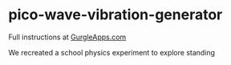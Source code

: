 # pico-wave-vibration-generator

Full instructions at [GurgleApps.com](https://gurgleapps.com/learn/projects/how-to-build-a-cheap-vibration-generator-for-physics-experiments)

We recreated a school physics experiment to explore standing 